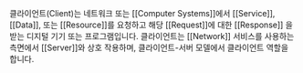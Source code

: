 클라이언트(Client)는 네트워크 또는 [[Computer Systems]]에서 [[Service]], [[Data]], 또는 [[Resource]]를 요청하고 해당 [[Request]]에 대한 [[Response]] 을 받는 디지털 기기 또는 프로그램입니다. 클라이언트는 [[Network]] 서비스를 사용하는 측면에서 [[Server]]와 상호 작용하며, 클라이언트-서버 모델에서 클라이언트 역할을 합니다.